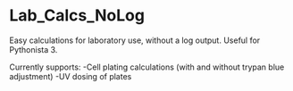 # Lab_Calcs_NoLog
Easy calculations for laboratory use, without a log output. Useful for Pythonista 3.

Currently supports:
-Cell plating calculations (with and without trypan blue adjustment)
-UV dosing of plates
